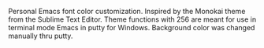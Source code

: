 Personal Emacs font color customization. Inspired by the Monokai theme
from the Sublime Text Editor.
Theme functions with 256 are meant for use in terminal mode Emacs in putty
for Windows. Background color was changed manually thru putty.
